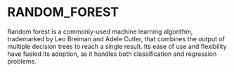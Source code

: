 # RANDOM_FOREST
Random forest is a commonly-used machine learning algorithm, trademarked by Leo Breiman and Adele Cutler, that combines the output of multiple decision trees to reach a single result.
Its ease of use and flexibility have fueled its adoption, as it handles both classification and regression problems.
